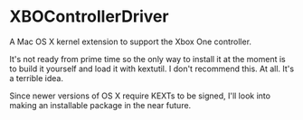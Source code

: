 XBOControllerDriver
===================

A Mac OS X kernel extension to support the Xbox One controller.

It's not ready from prime time so the only way to install it at the moment is to build it yourself and load it with kextutil.  I don't recommend this.  At all.  It's a terrible idea.

Since newer versions of OS X require KEXTs to be signed, I'll look into making an installable package in the near future.
